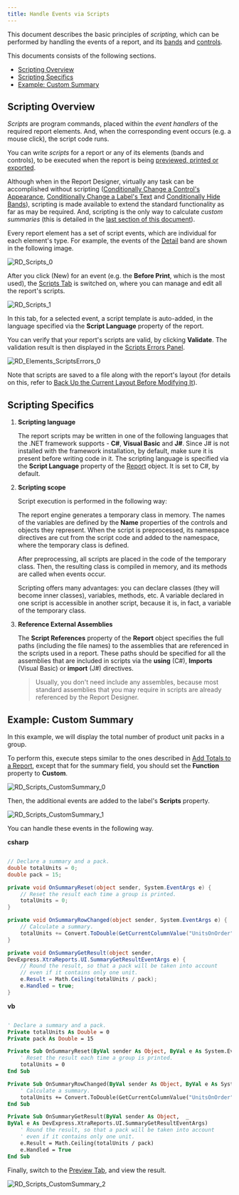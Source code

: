 ```yaml
---
title: Handle Events via Scripts
---
```

This document describes the basic principles of _scripting_, which can be performed by handling the events of a report, and its [bands](../../../../../../interface-elements-for-desktop/articles/report-designer/report-designer-for-winforms/report-designer-reference/report-bands.md) and [controls](../../../../../../interface-elements-for-desktop/articles/report-designer/report-designer-for-winforms/report-designer-reference/report-controls.md).

This documents consists of the following sections.
* [Scripting Overview](#overview)
* [Scripting Specifics](#specifics)
* [Example: Custom Summary](#example)

## <a name="overview"/>Scripting Overview
_Scripts_ are program commands, placed within the _event handlers_ of the required report elements. And, when the corresponding event occurs (e.g. a mouse click), the script code runs.

You can write _scripts_ for a report or any of its elements (bands and controls), to be executed when the report is being [previewed, printed or exported](../../../../../../interface-elements-for-desktop/articles/report-designer/report-designer-for-winforms/preview-print-and-export-reports.md).

Although when in the Report Designer, virtually any task can be accomplished without scripting ([Conditionally Change a Control's Appearance](../../../../../../interface-elements-for-desktop/articles/report-designer/report-designer-for-winforms/create-reports/styles-and-conditional-formatting/conditionally-change-a-control's-appearance.md), [Conditionally Change a Label's Text](../../../../../../interface-elements-for-desktop/articles/report-designer/report-designer-for-winforms/create-reports/styles-and-conditional-formatting/conditionally-change-a-label's-text.md) and [Conditionally Hide Bands](../../../../../../interface-elements-for-desktop/articles/report-designer/report-designer-for-winforms/create-reports/styles-and-conditional-formatting/conditionally-hide-bands.md)), scripting is made available to extend the standard functionality as far as may be required. And, scripting is the only way to calculate _custom summaries_ (this is detailed in the [last section of this document](#example)).

Every report element has a set of script events, which are individual for each element's type. For example, the events of the [Detail](../../../../../../interface-elements-for-desktop/articles/report-designer/report-designer-for-winforms/report-designer-reference/report-bands/detail-band.md) band are shown in the following image.

![RD_Scripts_0](../../../../../images/Img8604.png)

After you click (New) for an event (e.g. the **Before Print**, which is the most used), the [Scripts Tab](../../../../../../interface-elements-for-desktop/articles/report-designer/report-designer-for-winforms/report-designer-reference/report-designer-ui/scripts-tab.md) is switched on, where you can manage and edit all the report's scripts.

![RD_Scripts_1](../../../../../images/Img8605.png)

In this tab, for a selected event, a script template is auto-added, in the language specified via the **Script Language** property of the report.

You can verify that your report's scripts are valid, by clicking **Validate**. The validation result is then displayed in the [Scripts Errors Panel](../../../../../../interface-elements-for-desktop/articles/report-designer/report-designer-for-winforms/report-designer-reference/report-designer-ui/scripts-errors-panel.md).

![RD_Elements_ScriptsErrors_0](../../../../../images/Img11139.png)

Note that scripts are saved to a file along with the report's layout (for details on this, refer to [Back Up the Current Layout Before Modifying It](../../../../../../interface-elements-for-desktop/articles/report-designer/report-designer-for-winforms/report-editing-basics/back-up-the-current-layout-before-modifying-it.md)).

## <a name="specifics"/>Scripting Specifics
1. **Scripting language**
	
	The report scripts may be written in one of the following languages that the .NET framework supports - **C#**, **Visual Basic** and **J#**. Since J# is not installed with the framework installation, by default, make sure it is present before writing code in it. The scripting language is specified via the **Script Language** property of the [Report](../../../../../../interface-elements-for-desktop/articles/report-designer/report-designer-for-winforms/report-designer-reference/report-settings.md) object. It is set to C#, by default.
2. **Scripting scope**
	
	Script execution is performed in the following way:
	
	The report engine generates a temporary class in memory. The names of the variables are defined by the **Name** properties of the controls and objects they represent. When the script is preprocessed, its namespace directives are cut from the script code and added to the namespace, where the temporary class is defined.
	
	After preprocessing, all scripts are placed in the code of the temporary class. Then, the resulting class is compiled in memory, and its methods are called when events occur.
	  
	
	Scripting offers many advantages: you can declare classes (they will become inner classes), variables, methods, etc. A variable declared in one script is accessible in another script, because it is, in fact, a variable of the temporary class.
3. **Reference External Assemblies**
	
	The **Script References** property of the **Report** object specifies the full paths (including the file names) to the assemblies that are referenced in the scripts used in a report. These paths should be specified for all the assemblies that are included in scripts via the **using** (C#), **Imports** (Visual Basic) or **import** (J#) directives.
	
	> Usually, you don't need include any assembles, because most standard assemblies that you may require in scripts are already referenced by the Report Designer.

## <a name="example"/>Example: Custom Summary
In this example, we will display the total number of  product unit packs in a group.

To perform this, execute steps similar to the ones described in [Add Totals to a Report](../../../../../../interface-elements-for-desktop/articles/report-designer/report-designer-for-winforms/report-editing-basics/add-totals-to-a-report.md), except that for the summary field, you should set the **Function** property to **Custom**.

![RD_Scripts_CustomSummary_0](../../../../../images/Img8893.png)

Then, the additional events are added to the label's **Scripts** property.

![RD_Scripts_CustomSummary_1](../../../../../images/Img8894.png)

You can handle these events in the following way.

**csharp**

```csharp

// Declare a summary and a pack.
double totalUnits = 0;
double pack = 15;

private void OnSummaryReset(object sender, System.EventArgs e) {
    // Reset the result each time a group is printed.
    totalUnits = 0;
}

private void OnSummaryRowChanged(object sender, System.EventArgs e) {
    // Calculate a summary.
    totalUnits += Convert.ToDouble(GetCurrentColumnValue("UnitsOnOrder"));
}

private void OnSummaryGetResult(object sender, 
DevExpress.XtraReports.UI.SummaryGetResultEventArgs e) {
    // Round the result, so that a pack will be taken into account 
    // even if it contains only one unit.
    e.Result = Math.Ceiling(totalUnits / pack);
    e.Handled = true;
}

```

**vb**

```vb

' Declare a summary and a pack.
Private totalUnits As Double = 0
Private pack As Double = 15

Private Sub OnSummaryReset(ByVal sender As Object, ByVal e As System.EventArgs)
    ' Reset the result each time a group is printed.
    totalUnits = 0
End Sub

Private Sub OnSummaryRowChanged(ByVal sender As Object, ByVal e As System.EventArgs)
    ' Calculate a summary.
    totalUnits += Convert.ToDouble(GetCurrentColumnValue("UnitsOnOrder"))
End Sub

Private Sub OnSummaryGetResult(ByVal sender As Object,  _ 
ByVal e As DevExpress.XtraReports.UI.SummaryGetResultEventArgs)
    ' Round the result, so that a pack will be taken into account 
    ' even if it contains only one unit.
    e.Result = Math.Ceiling(totalUnits / pack)
    e.Handled = True
End Sub

```

Finally, switch to the [Preview Tab](../../../../../../interface-elements-for-desktop/articles/report-designer/report-designer-for-winforms/report-designer-reference/report-designer-ui/preview-tab.md), and view the result.

![RD_Scripts_CustomSummary_2](../../../../../images/Img8895.png)